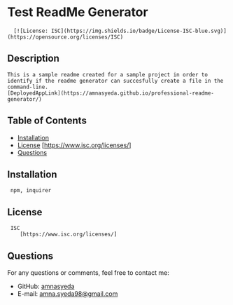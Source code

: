 
  # Test ReadMe Generator  
      [![License: ISC](https://img.shields.io/badge/License-ISC-blue.svg)](https://opensource.org/licenses/ISC) 

  ## Description
    This is a sample readme created for a sample project in order to identify if the readme generator can succesfully create a file in the command-line.
    [DeployedAppLink](https://amnasyeda.github.io/professional-readme-generator/)

  ## Table of Contents
  * [Installation](#installation)
  * [License](#license)
        [https://www.isc.org/licenses/]
  * [Questions](#questions)
  
  ## Installation
     npm, inquirer

  ## License 
     ISC 
        [https://www.isc.org/licenses/]

  ## Questions
  For any questions or comments, feel free to contact me:
  * GitHub: [amnasyeda](https://github.com/amnasyeda)
  * E-mail: [amna.syeda98@gmail.com](mailto:amna.syeda98@gmail.com)
  